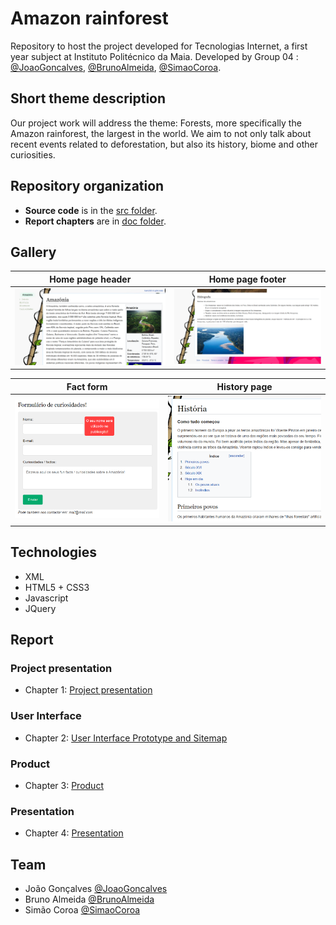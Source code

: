 # Amazon rainforest

Repository to host the project developed for Tecnologias Internet, a first year subject at Instituto Politécnico da Maia. Developed by Group 04 : [@JoaoGoncalves](https://github.com/joaogoncalves7), [@BrunoAlmeida](https://github.com/TheHike), [@SimaoCoroa](https://github.com/SimaoCoroa).

## Short theme description

Our project work will address the theme: Forests, more specifically the Amazon rainforest, the largest in the world. We aim to not only talk about recent events related to deforestation, but also its history, biome and other curiosities.

## Repository organization

* **Source code** is in the [src folder](src/).
* **Report chapters** are in [doc folder](doc/).

## Gallery

Home page header            |  Home page footer 
:-------------------------:|:-------------------------:
![](doc/images/home_header.png)  |  ![](doc/images/home_footer.png)

Fact form            |  History page
:-------------------------:|:-------------------------:
![](doc/images/fact_form.png)  |  ![](doc/images/how_it_started.png)


## Technologies

* XML
* HTML5 + CSS3
* Javascript
* JQuery

## Report
### Project presentation
* Chapter 1: [Project presentation](doc/c1.md)
### User Interface 
* Chapter 2: [User Interface Prototype and Sitemap](doc/c2.md)
### Product
* Chapter 3: [Product](doc/c3.md)
### Presentation
* Chapter 4: [Presentation](doc/c4.md)

## Team
* João Gonçalves [@JoaoGoncalves](https://github.com/joaogoncalves7)
* Bruno Almeida [@BrunoAlmeida](https://github.com/TheHike)
* Simão Coroa [@SimaoCoroa](https://github.com/SimaoCoroa)
